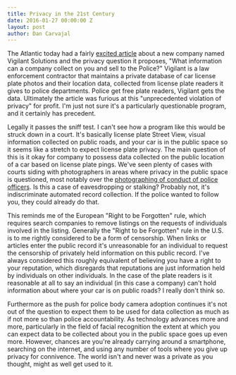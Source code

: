 ```yaml
---
title: Privacy in the 21st Century
date: 2016-01-27 00:00:00 Z
layout: post
author: Dan Carvajal
---
```


The Atlantic today had a fairly [excited article](http://www.theatlantic.com/politics/archive/2016/01/vigilant-solutions-surveillance/427047/) about a new company named Vigilant Solutions and the privacy question it proposes, "What information can a company collect on you and sell to the Police?" Vigilant is a law enforcement contractor that maintains a private database of car license plate photos and their location data, collected from license plate readers it gives to police departments. Police get free plate readers, Vigilant gets the data. Ultimately the article was furious at this "unprecedented violation of privacy" for profit. I'm just not sure it's a particularly questionable program, and it certainly has precedent.

Legally it passes the sniff test. I can't see how a program like this would be struck down in a court. It's basically license plate Street View, visual information collected on public roads, and your car is in the public space so it seems like a stretch to expect license plate privacy. The main question of this is it okay for company to possess data collected on the public location of a car based on license plate pings. We've seen plenty of cases with courts siding with photographers in areas where privacy in the public space is questioned, most notably over the [photographing of conduct of police officers](http://www.theatlantic.com/technology/archive/2015/04/what-to-say-when-the-police-tell-you-to-stop-filming-them/391610/). Is this a case of eavesdropping or stalking? Probably not, it's indiscriminate automated record collection. If the police wanted to follow you, they could already do that.

This reminds me of the European "Right to be Forgotten" rule, which requires search companies to remove listings on the requests of individuals involved in the listing. Generally the "Right to be Forgotten" rule in the U.S. is to me rightly considered to be a form of censorship. When links or articles enter the public record it's unreasonable for an individual to request the censorship of privately held information on this public record. I've always considered this roughly equivalent of believing you have a right to your reputation, which disregards that reputations are just information held by individuals on other individuals. In the case of the plate readers is it reasonable at all to say an individual (in this case a company) can't hold information about where your car is on public roads? I really don't think so.

Furthermore as the push for police body camera adoption continues it's not out of the question to expect them to be used for data collection as much as if not more so than police accountability. As technology advances more and more, particularly in the field of facial recognition the extent at which you can expect data to be collected about you in the public space goes up even more. However, chances are you're already  carrying around a smartphone, searching on the internet, and using any number of tools where you give up privacy for connivence. The world isn't and never was a private as you thought, might as well get used to it.
